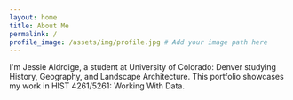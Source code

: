 ```yaml
---
layout: home
title: About Me
permalink: /
profile_image: /assets/img/profile.jpg # Add your image path here
---
```


I'm Jessie Aldrdige, a student at University of Colorado: Denver studying History, Geography, and Landscape Architecture. This portfolio showcases my work in HIST 4261/5261: Working With Data.

